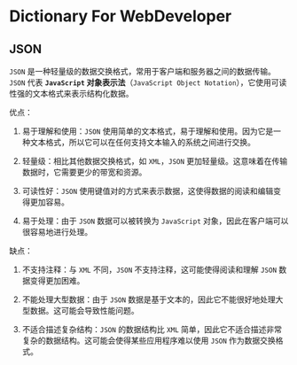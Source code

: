# Dictionary For WebDeveloper

## JSON 

`JSON` 是一种轻量级的数据交换格式，常用于客户端和服务器之间的数据传输。`JSON` 代表 **`JavaScript` 对象表示法**（`JavaScript Object Notation`），它使用可读性强的文本格式来表示结构化数据。

优点：

1. 易于理解和使用：`JSON` 使用简单的文本格式，易于理解和使用。因为它是一种文本格式，所以它可以在任何支持文本输入的系统之间进行交换。

2. 轻量级：相比其他数据交换格式，如 `XML`，`JSON` 更加轻量级。这意味着在传输数据时，它需要更少的带宽和资源。

3. 可读性好：`JSON` 使用键值对的方式来表示数据，这使得数据的阅读和编辑变得更加容易。

4. 易于处理：由于 `JSON` 数据可以被转换为 `JavaScript` 对象，因此在客户端可以很容易地进行处理。

缺点：

1. 不支持注释：与 `XML` 不同，`JSON` 不支持注释，这可能使得阅读和理解 `JSON` 数据变得更加困难。

2. 不能处理大型数据：由于 `JSON` 数据是基于文本的，因此它不能很好地处理大型数据。这可能会导致性能问题。

3. 不适合描述复杂结构：`JSON` 的数据结构比 `XML` 简单，因此它不适合描述非常复杂的数据结构。这可能会使得某些应用程序难以使用 `JSON` 作为数据交换格式。
